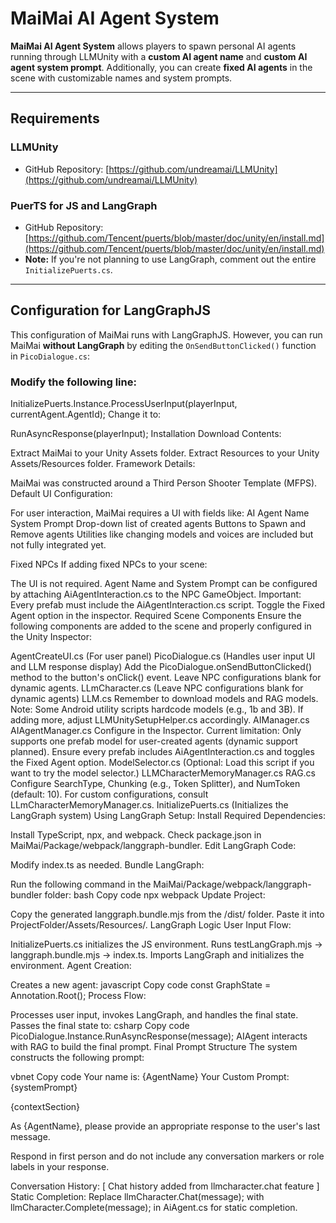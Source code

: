 # MaiMai AI Agent System

**MaiMai AI Agent System** allows players to spawn personal AI agents running through LLMUnity with a **custom AI agent name** and **custom AI agent system prompt**. Additionally, you can create **fixed AI agents** in the scene with customizable names and system prompts.

---

## Requirements

### **LLMUnity**
- GitHub Repository: [https://github.com/undreamai/LLMUnity](https://github.com/undreamai/LLMUnity)

### **PuerTS for JS and LangGraph**
- GitHub Repository: [https://github.com/Tencent/puerts/blob/master/doc/unity/en/install.md](https://github.com/Tencent/puerts/blob/master/doc/unity/en/install.md)
- **Note:** If you're not planning to use LangGraph, comment out the entire `InitializePuerts.cs`.

---

## Configuration for LangGraphJS

This configuration of MaiMai runs with LangGraphJS. However, you can run MaiMai **without LangGraph** by editing the `OnSendButtonClicked()` function in `PicoDialogue.cs`:

### **Modify the following line:**

InitializePuerts.Instance.ProcessUserInput(playerInput, currentAgent.AgentId);
Change it to:

RunAsyncResponse(playerInput);
Installation
Download Contents:

Extract MaiMai to your Unity Assets folder.
Extract Resources to your Unity Assets/Resources folder.
Framework Details:

MaiMai was constructed around a Third Person Shooter Template (MFPS).
Default UI Configuration:

For user interaction, MaiMai requires a UI with fields like:
AI Agent Name
System Prompt
Drop-down list of created agents
Buttons to Spawn and Remove agents
Utilities like changing models and voices are included but not fully integrated yet.


Fixed NPCs
If adding fixed NPCs to your scene:

The UI is not required.
Agent Name and System Prompt can be configured by attaching AiAgentInteraction.cs to the NPC GameObject.
Important:
Every prefab must include the AiAgentInteraction.cs script.
Toggle the Fixed Agent option in the inspector.
Required Scene Components
Ensure the following components are added to the scene and properly configured in the Unity Inspector:

AgentCreateUI.cs (For user panel)
PicoDialogue.cs (Handles user input UI and LLM response display)
Add the PicoDialogue.onSendButtonClicked() method to the button's onClick() event.
Leave NPC configurations blank for dynamic agents.
LLmCharacter.cs (Leave NPC configurations blank for dynamic agents)
LLM.cs
Remember to download models and RAG models.
Note: Some Android utility scripts hardcode models (e.g., 1b and 3B). If adding more, adjust LLMUnitySetupHelper.cs accordingly.
AIManager.cs
AIAgentManager.cs
Configure in the Inspector.
Current limitation: Only supports one prefab model for user-created agents (dynamic support planned).
Ensure every prefab includes AiAgentInteraction.cs and toggles the Fixed Agent option.
ModelSelector.cs (Optional: Load this script if you want to try the model selector.)
LLMCharacterMemoryManager.cs
RAG.cs
Configure SearchType, Chunking (e.g., Token Splitter), and NumToken (default: 10).
For custom configurations, consult LLmCharacterMemoryManager.cs.
InitializePuerts.cs (Initializes the LangGraph system)
Using LangGraph
Setup:
Install Required Dependencies:

Install TypeScript, npx, and webpack.
Check package.json in MaiMai/Package/webpack/langgraph-bundler.
Edit LangGraph Code:

Modify index.ts as needed.
Bundle LangGraph:

Run the following command in the MaiMai/Package/webpack/langgraph-bundler folder:
bash
Copy code
npx webpack
Update Project:

Copy the generated langgraph.bundle.mjs from the /dist/ folder.
Paste it into ProjectFolder/Assets/Resources/.
LangGraph Logic
User Input Flow:

InitializePuerts.cs initializes the JS environment.
Runs testLangGraph.mjs -> langgraph.bundle.mjs -> index.ts.
Imports LangGraph and initializes the environment.
Agent Creation:

Creates a new agent:
javascript
Copy code
const GraphState = Annotation.Root();
Process Flow:

Processes user input, invokes LangGraph, and handles the final state.
Passes the final state to:
csharp
Copy code
PicoDialogue.Instance.RunAsyncResponse(message);
AIAgent interacts with RAG to build the final prompt.
Final Prompt Structure
The system constructs the following prompt:

vbnet
Copy code
Your name is: {AgentName}
Your Custom Prompt: {systemPrompt}

{contextSection}

As {AgentName}, please provide an appropriate response to the user's last message.

Respond in first person and do not include any conversation markers or role labels in your response.

Conversation History:
[ Chat history added from llmcharacter.chat feature ]
Static Completion:
Replace llmCharacter.Chat(message); with llmCharacter.Complete(message); in AiAgent.cs for static completion.
